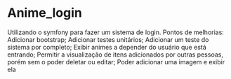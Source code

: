 # Anime_login
Utilizando o symfony para fazer um sistema de login.
Pontos de melhorias:
Adicionar bootstrap;
Adicionar testes unitários;
Adicionar um teste do sistema por completo;
Exibir animes a depender do usuário que está entrando;
Permitir a visualização de itens adicionados por outras pessoas, porém sem o poder deletar ou editar;
Poder adicionar uma imagem e exibir ela
